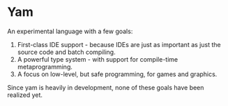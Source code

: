 # Yam

An experimental language with a few goals:
1. First-class IDE support - because IDEs are just as important as just the source code and batch compiling.
2. A powerful type system - with support for compile-time metaprogramming.
3. A focus on low-level, but safe programming, for games and graphics.

Since yam is heavily in development, none of these goals have been realized yet.
